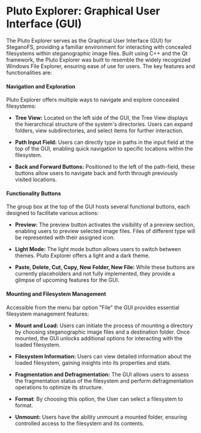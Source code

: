 # Pluto Explorer: Graphical User Interface (GUI)

The Pluto Explorer serves as the Graphical User Interface (GUI) for SteganoFS, providing a familiar environment for interacting with concealed filesystems within steganographic image files. Built using C++ and the Qt framework, the Pluto Explorer was built to resemble the widely recognized Windows File Explorer, ensuring ease of use for users. The key features and functionalities are:



#### Navigation and Exploration

Pluto Explorer offers multiple ways to navigate and explore concealed filesystems:

- **Tree View:** Located on the left side of the GUI, the Tree View displays the hierarchical structure of the system's directories. Users can expand folders, view subdirectories, and select items for further interaction.

- **Path Input Field:** Users can directly type in paths in the input field at the top of the GUI, enabling quick navigation to specific locations within the filesystem.

- **Back and Forward Buttons:** Positioned to the left of the path-field, these buttons allow users to navigate back and forth through previously visited locations.



#### Functionality Buttons

The group box at the top of the GUI hosts several functional buttons, each designed to facilitate various actions:

- **Preview:** The preview button activates the visibility of a preview section, enabling users to preview selected image files. Files of different type will be represented with their assigned icon.

- **Light Mode:** The light mode button allows users to switch between themes. Pluto Explorer offers a light and a dark theme.

- **Paste, Delete, Cut, Copy, New Folder, New File:** While these buttons are currently placeholders and not fully implemented, they provide a glimpse of upcoming features for the GUI.



#### Mounting and Filesystem Management

Accessible from the menu bar option "File" the GUI provides essential filesystem management features:

- **Mount and Load:** Users can initiate the process of mounting a directory by choosing steganographic image files and a destination folder. Once mounted, the GUI unlocks additional options for interacting with the loaded filesystem.

- **Filesystem Information:** Users can view detailed information about the loaded filesystem, gaining insights into its properties and stats.

- **Fragmentation and Defragmentation:** The GUI allows users to assess the fragmentation status of the filesystem and perform defragmentation operations to optimize its structure.

- **Format**: By choosing this option, the User can select a filesystem to format.  

- **Unmount:** Users have the ability unmount a mounted folder, ensuring controlled access to the filesystem and its contents.

